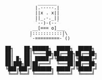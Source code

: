 <pre>

            _______
           |.-----.|
           ||x . x||
           ||_.-._||
           `--)-(--`
          __[=== o]___
         |:::::::::::|\
         `-=========-`()
 
██╗    ██╗██████╗  █████╗  █████╗ 
██║    ██║╚════██╗██╔══██╗██╔══██╗
██║ █╗ ██║ █████╔╝╚██████║╚█████╔╝
██║███╗██║██╔═══╝  ╚═══██║██╔══██╗
╚███╔███╔╝███████╗ █████╔╝╚█████╔╝
 ╚══╝╚══╝ ╚══════╝ ╚════╝  ╚════╝                               
</pre>
